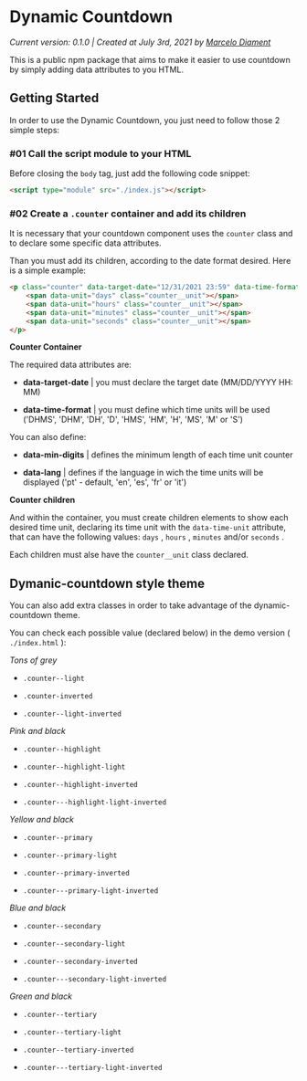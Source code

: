 # Dynamic Countdown

_Current version: 0.1.0 | Created at July 3rd, 2021 by [Marcelo Diament](https://github.com/Marcelo-Diament/)_

This is a public npm package that aims to make it easier to use countdown by simply adding data attributes to you HTML.

## Getting Started

In order to use the Dynamic Countdown, you just need to follow those 2 simple steps:

### \#01 Call the script module to your HTML

Before closing the `body` tag, just add the following code snippet:

```html
<script type="module" src="./index.js"></script>
```

### \#02 Create a `.counter` container and add its children

It is necessary that your countdown component uses the `counter` class and to declare some specific data attributes.

Than you must add its children, according to the date format desired. Here is a simple example:

```html
<p class="counter" data-target-date="12/31/2021 23:59" data-time-format="DHMS" data-min-digits="2" data-lang="en">
    <span data-unit="days" class="counter__unit"></span>
    <span data-unit="hours" class="counter__unit"></span>
    <span data-unit="minutes" class="counter__unit"></span>
    <span data-unit="seconds" class="counter__unit"></span>
</p>
```

**Counter Container**

The required data attributes are:

* **data-target-date** | you must declare the target date (MM/DD/YYYY HH: MM)

* **data-time-format** | you must define which time units will be used ('DHMS', 'DHM', 'DH', 'D', 'HMS', 'HM', 'H', 'MS', 'M' or 'S')

You can also define:

* **data-min-digits** | defines the minimum length of each time unit counter

* **data-lang** | defines if the language in wich the time units will be displayed ('pt' - default, 'en', 'es', 'fr' or 'it')

**Counter children**

And within the container, you must create children elements to show each desired time unit, declaring its time unit with the `data-time-unit` attribute, that can have the following values: `days` , `hours` , `minutes` and/or `seconds` .

Each children must alse have the `counter__unit` class declared.

## Dymanic-countdown style theme

You can also add extra classes in order to take advantage of the dynamic-countdown theme.

You can check each possible value (declared below) in the demo version ( `./index.html` ):

*Tons of grey*

* `.counter--light`

* `.counter-inverted`

* `.counter--light-inverted`

*Pink and black*

* `.counter--highlight`

* `.counter--highlight-light`

* `.counter--highlight-inverted`

* `.counter---highlight-light-inverted`

*Yellow and black*

* `.counter--primary`

* `.counter--primary-light`

* `.counter--primary-inverted`

* `.counter---primary-light-inverted`

*Blue and black*

* `.counter--secondary`

* `.counter--secondary-light`

* `.counter--secondary-inverted`

* `.counter---secondary-light-inverted`

*Green and black*

* `.counter--tertiary`

* `.counter--tertiary-light`

* `.counter--tertiary-inverted`

* `.counter---tertiary-light-inverted`
